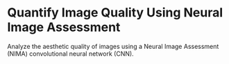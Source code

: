 # **Quantify Image Quality Using Neural Image Assessment**

Analyze the aesthetic quality of images using a Neural Image Assessment (NIMA) convolutional neural network (CNN).
